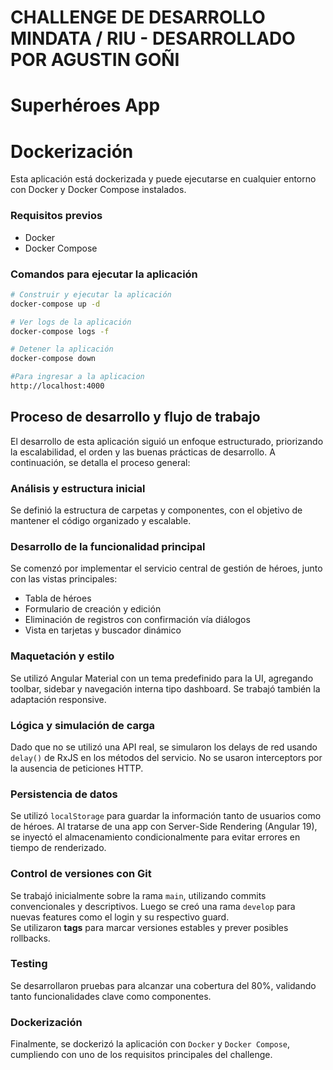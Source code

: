 # CHALLENGE DE DESARROLLO MINDATA / RIU - DESARROLLADO POR AGUSTIN GOÑI

# Superhéroes App

# Dockerización

Esta aplicación está dockerizada y puede ejecutarse en cualquier entorno con Docker y Docker Compose instalados.

### Requisitos previos
- Docker
- Docker Compose

### Comandos para ejecutar la aplicación

```bash
# Construir y ejecutar la aplicación
docker-compose up -d

# Ver logs de la aplicación
docker-compose logs -f

# Detener la aplicación
docker-compose down

#Para ingresar a la aplicacion
http://localhost:4000
```

## Proceso de desarrollo y flujo de trabajo

El desarrollo de esta aplicación siguió un enfoque estructurado, priorizando la escalabilidad, el orden y las buenas prácticas de desarrollo. A continuación, se detalla el proceso general:

### Análisis y estructura inicial
Se definió la estructura de carpetas y componentes, con el objetivo de mantener el código organizado y escalable.

### Desarrollo de la funcionalidad principal
Se comenzó por implementar el servicio central de gestión de héroes, junto con las vistas principales:

- Tabla de héroes  
- Formulario de creación y edición  
- Eliminación de registros con confirmación vía diálogos  
- Vista en tarjetas y buscador dinámico  

### Maquetación y estilo
Se utilizó Angular Material con un tema predefinido para la UI, agregando toolbar, sidebar y navegación interna tipo dashboard. Se trabajó también la adaptación responsive.

### Lógica y simulación de carga
Dado que no se utilizó una API real, se simularon los delays de red usando `delay()` de RxJS en los métodos del servicio. No se usaron interceptors por la ausencia de peticiones HTTP.

### Persistencia de datos
Se utilizó `localStorage` para guardar la información tanto de usuarios como de héroes. Al tratarse de una app con Server-Side Rendering (Angular 19), se inyectó el almacenamiento condicionalmente para evitar errores en tiempo de renderizado.

### Control de versiones con Git
Se trabajó inicialmente sobre la rama `main`, utilizando commits convencionales y descriptivos. Luego se creó una rama `develop` para nuevas features como el login y su respectivo guard.  
Se utilizaron **tags** para marcar versiones estables y prever posibles rollbacks.

### Testing
Se desarrollaron pruebas para alcanzar una cobertura del 80%, validando tanto funcionalidades clave como componentes.

### Dockerización
Finalmente, se dockerizó la aplicación con `Docker` y `Docker Compose`, cumpliendo con uno de los requisitos principales del challenge.
